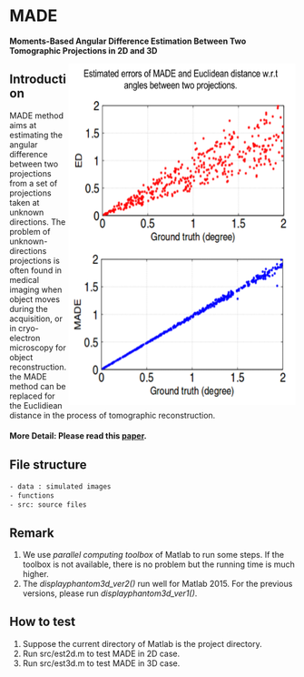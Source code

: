 # MADE

**Moments-Based Angular Difference Estimation Between Two Tomographic Projections in 2D and 3D**

<img src="result/MADE-Illustration.png" width="400" height="600" align="right" />

## Introduction

MADE method aims at estimating the angular difference between two projections
from a set of projections taken at unknown directions. The problem of unknown-directions projections
is often found in medical imaging when object moves during the acquisition, or in cryo-electron microscopy for object reconstruction. 
the MADE method can be replaced for the Euclidiean distance in the process of tomographic reconstruction.

#### More Detail: Please read this [paper](http://link.springer.com/article/10.1007/s10851-016-0673-5?view=classic).

## File structure

    - data : simulated images
    - functions
    - src: source files
    
## Remark

1. We use *parallel computing toolbox* of Matlab to run some steps.
If the toolbox is not available, there is no problem but the running time is much higher.
2. The *displayphantom3d_ver2()* run well for Matlab 2015. For the previous versions, please run *displayphantom3d_ver1()*.

## How to test

1. Suppose the current directory of Matlab is the project directory.
2. Run src/est2d.m to test MADE in 2D case.
3. Run src/est3d.m to test MADE in 3D case.
